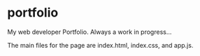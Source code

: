 # portfolio
My web developer Portfolio. Always a work in progress...

The main files for the page are index.html, index.css, and app.js.
